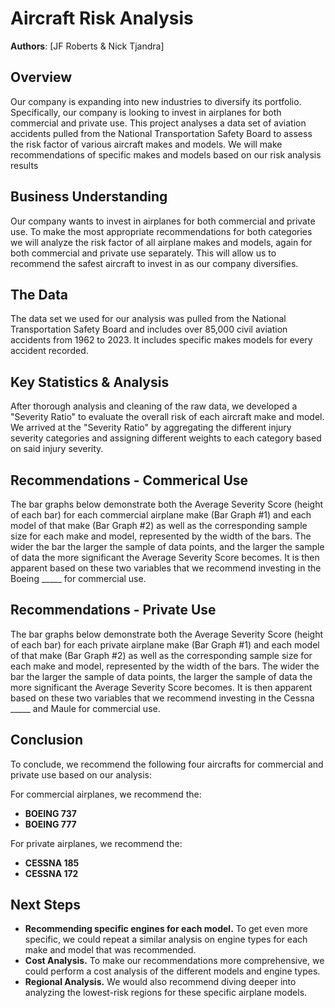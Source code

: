 # Aircraft Risk Analysis

**Authors**: [JF Roberts & Nick Tjandra]

## Overview

Our company is expanding into new industries to diversify its portfolio. Specifically, our company is looking to invest in airplanes for both commercial and private use. This project analyses a data set of aviation accidents pulled from the National Transportation Safety Board to assess the risk factor of various aircraft makes and models. We will make recommendations of specific makes and models based on our risk analysis results

## Business Understanding

Our company wants to invest in airplanes for both commercial and private use. To make the most appropriate recommendations for both categories we will analyze the risk factor of all airplane makes and models, again for both commercial and private use separately. This will allow us to recommend the safest aircraft to invest in as our company diversifies.

## The Data 

The data set we used for our analysis was pulled from the National Transportation Safety Board and includes over 85,000 civil aviation accidents from 1962 to 2023. It includes specific makes models for every accident recorded.

## Key Statistics & Analysis

After thorough analysis and cleaning of the raw data, we developed a "Severity Ratio" to evaluate the overall risk of each aircraft make and model. We arrived at the "Severity Ratio" by aggregating the different injury severity categories and assigning different weights to each category based on said injury severity.

## Recommendations - Commerical Use

The bar graphs below demonstrate both the Average Severity Score (height of each bar) for each commercial airplane make (Bar Graph #1) and each model of that make (Bar Graph #2) as well as the corresponding sample size for each make and model, represented by the width of the bars. The wider the bar the larger the sample of data points, and the larger the sample of data the more significant the Average Severity Score becomes. It is then apparent based on these two variables that we recommend investing in the Boeing _____ for commercial use.

## Recommendations - Private Use

The bar graphs below demonstrate both the Average Severity Score (height of each bar) for each private airplane make (Bar Graph #1) and each model of that make (Bar Graph #2) as well as the corresponding sample size for each make and model, represented by the width of the bars. The wider the bar the larger the sample of data points, the larger the sample of data the more significant the Average Severity Score becomes. It is then apparent based on these two variables that we recommend investing in the Cessna _____ and Maule for commercial use.

## Conclusion

To conclude, we recommend the following four aircrafts for commercial and private use based on our analysis:

For commercial airplanes, we recommend the:
- **BOEING 737**
- **BOEING 777**

For private airplanes, we recommend the:
- **CESSNA 185**
- **CESSNA 172**

## Next Steps

- **Recommending specific engines for each model.** To get even more specific, we could repeat a similar analysis on engine types for each make and model that was recommended.
- **Cost Analysis.** To make our recommendations more comprehensive, we could perform a cost analysis of the different models and engine types.
- **Regional Analysis.** We would also recommend diving deeper into analyzing the lowest-risk regions for these specific airplane models.

